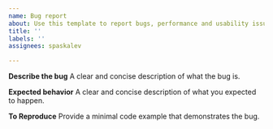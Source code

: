 ```yaml
---
name: Bug report
about: Use this template to report bugs, performance and usability issues
title: ''
labels: ''
assignees: spaskalev

---
```


**Describe the bug**
A clear and concise description of what the bug is.

**Expected behavior**
A clear and concise description of what you expected to happen.

**To Reproduce**
Provide a minimal code example that demonstrates the bug.
